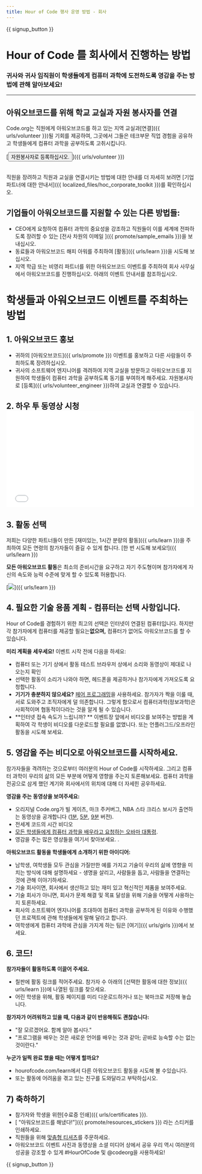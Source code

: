 ```yaml
---
title: Hour of Code 행사 운영 방법 - 회사
---
```


{{ signup_button }}

# Hour of Code 를 회사에서 진행하는 방법
### 귀사와 귀사 임직원이 학생들에게 컴퓨터 과학에 도전하도록 영감을 주는 방법에 관해 알아보세요!

***

## 아워오브코드를 위해 학교 교실과 자원 봉사자를 연결
Code.org는 직원에게 아워오브코드를 하고 있는 지역 교실과[연결]({{ urls/volunteer }})될 기회를 제공하여, 그곳에서 그들은 테크부문 직업 경험을 공유하고 학생들에게 컴퓨터 과학을 공부하도록 고취시킵니다.

[<button>자원봉사자로 등록하십시오.</button>]({{ urls/volunteer }})
<br>
<br>

직원을 장려하고 직원과 교실을 연결시키는 방법에 대한 안내를 더 자세히 보려면 [기업 파트너에 대한 안내서]({{ localized_files/hoc_corporate_toolkit }})를 확인하십시오.

## 기업들이 아워오브코드를 지원할 수 있는 다른 방법들:

- CEO에게 요청하여 컴퓨터 과학의 중요성을 강조하고 직원들이 이를 세계에 전파하도록 장려할 수 있는 [전사 차원의 이메일 ]({{ promote/sample_emails }})을 보내십시오.
- 동료들과 아워오브코드 해피 아워를 주최하여 [활동]({{ urls/learn }})을 시도해 보십시오.
- 지역 학급 또는 비영리 파트너를 위한 아워오브코드 이벤트를 주최하여 회사 사무실에서 아워오브코드를 진행하십시오. 아래의 이벤트 안내서를 참조하십시오.


# 학생들과 아워오브코드 이벤트를 주최하는 방법

## 1. 아워오브코드 홍보
- 귀하의 [아워오브코드]({{ urls/promote }}) 이벤트를 홍보하고 다른 사람들이 주최하도록 장려하십시오.
- 귀사의 소프트웨어 엔지니어를 격려하여  지역 교실을 방문하고 아워오브코드를 지원하여 학생들이 컴퓨터 과학을 공부하도록 동기를 부여하게 해주세요. 자원봉사자로 [등록]({{ urls/volunteer_engineer }})하여 교실과 연결할 수 있습니다.

## 2. 하우 투 동영상 시청 <iframe width="500" height="255" src="//www.youtube.com/embed/SrnvvWDm73k" frameborder="0" allowfullscreen></iframe>

## 3. 활동 선택
저희는 다양한 파트너들이 만든 [재미있는, 1시간 분량의 활동]({{ urls/learn }})을 주최하여 모든 연령의 참가자들이 즐길 수 있게 합니다. [한 번 시도해 보세요!]({{ urls/learn }})

**모든 아워오브코드 활동**은 최소의 준비시간을 요구하고 자기 주도형이며 참가자에게 자신의 속도와 능력 수준에 맞게 할 수 있도록 허용합니다.

[<img src="/images/fit-700/tutorials.png" />]({{ urls/learn }})

## 4. 필요한 기술 용품 계획 - 컴퓨터는 선택 사항입니다.

Hour of Code를 경험하기 위한 최고의 선택은 인터넷이 연결된 컴퓨터입니다. 하지만 각 참가자에게 컴퓨터를 제공할 필요는**없으며,** 컴퓨터가 없어도 아워오브코드를 할 수 있습니다.

**미리 계획을 세우세요!** 이벤트 시작 전에 다음을 하세요:

- 컴퓨터 또는 기기 상에서 활동 테스트 브라우저 상에서 소리와 동영상이 제대로 나오는지 확인
- 선택한 활동이 소리가 나와야 하면, 헤드폰을 제공하거나 참가자에게 가져오도록 요청합니다.
- **기기가 충분하지 않으세요?**  [페어 프로그래밍](https://www.youtube.com/watch?v=vgkahOzFH2Q)을 사용하세요. 참가자가 짝을 이룰 때, 서로 도와주고 조직자에게 덜 의존합니다. 그렇게 함으로서 컴퓨터과학(정보과학)은 사회적이며 협동적이다라는 것을 알게 될 수 있습니다.
- **인터넷 접속 속도가 느립니까? ** 이벤트장 앞에서 비디오를 보여주는 방법을 계획하여  각 학생이  비디오를 다운로드할 필요를 없앴니다. 또는 언플러그드/오프라인 활동을 시도해 보세요.

## 5.  영감을 주는 비디오로 아워오브코드를 시작하세요.
참가자들을 격려하는 것으로부터 여러분의 Hour of Code를 시작하세요. 그리고 컴퓨터 과학이 우리의 삶의 모든 부분에 어떻게 영향을 주는지 토론해보세요. 컴퓨터 과학을 전공으로 삼게 했던 계기와 회사에서의 위치에 대해 더 자세힌 공우하세요.

**영감을 주는 동영상을 보여주세요:**

- 오리지널 Code.org가 빌 게이츠, 마크 주커버그, NBA 스타 크리스 보시가 출연하는 동영상을 공개합니다 ([1분](https://www.youtube.com/watch?v=qYZF6oIZtfc), [5분](https://www.youtube.com/watch?v=nKIu9yen5nc),  [9분](https://www.youtube.com/watch?v=dU1xS07N-FA) 버전).
- 전세계 코드의 시간 비디오 [](https://www.youtube.com/watch?v=KsOIlDT145A)
- [모든 학생들에게 컴퓨터 과학을 배우라고 요청하는 오바마 대통령](https://www.youtube.com/watch?v=6XvmhE1J9PY).
- 영감을 주는 많은 영상들을 여기서 찾아보세요. [](https://www.youtube.com/playlist?list=PLzdnOPI1iJNfpD8i4Sx7U0y2MccnrNZuP).

**아워오브코드 활동을 학생들에게 소개하기 위한 아이디어:**

- 남학생, 여학생들 모두 관심을 가질만한 예를 가지고 기술이 우리의 삶에 영향을 미치는 방식에 대해 설명하세요 - 생명을 살리고, 사람들을 돕고, 사람들을 연결하는 것에 관해 이야기하세요.
- 기술 회사이면, 회사에서 생산하고 있는 재미 있고 혁신적인 제품을 보여주세요.
- 기술 회사가 아니면, 회사가 문제 해결 및 목표 달성을 위해 기술을 어떻게 사용하는지 토론하세요.
- 회사의 소프트웨어 엔지니어를 초대하여 컴퓨터 과학을 공부하게 된 이유와 수행했던 프로젝트에 관해 학생들에게 말해 달라고 합니다.
- 여학생에게 컴퓨터 과학에 관심을 가지게 하는 팀은 [여기]({{ urls/girls }})에서 보세요.

## 6. 코드!
**참가자들이 활동하도록 이끌어 주세요.**

- 칠판에 활동 링크를 적어주세요. 참가자 수 아래의  [선택한 활동에 대한 정보]({{ urls/learn }})에 나열된 링크를 찾으세요.
- 어린 학생을 위해, 활동 페이지를 미리 다운로드하거나 또는 북마크로 저장해 놓습니다.

**참가자가 어려워하고 있을 때, 다음과 같이 반응해줘도 괜찮습니다:**

- "잘 모르겠어요. 함께 알아 봅시다."
- "프로그램을 배우는 것은 새로운 언어를 배우는 것과 같아; 곧바로 능숙할 수는 없는 것이란다."

**누군가 일찍 완료 했을 때는 어떻게 할까요?**

- hourofcode.com/learn에서 다른 아워오브코드 활동을 시도해 볼 수있습니다.
- 또는 활동에 어려움을 겪고 있는 친구를 도와달라고 부탁하십시오.

## 7) 축하하기

- 참가자와 학생을 위한[수료증 인쇄]({{ urls/certificates }}).
- [ "아워오브코드를 해냈다!"]({{ promote/resources_stickers }}) 라는 스티커를 인쇄하세요.
- 직원들을 위해 [맞춤형 티셔츠](http://blog.code.org/post/132608499493/hour-of-code-shirts-and-more)를 주문하세요.
- 아워오브코드 이벤트 사진과 동영상을 소셜 미디어 상에서 공유 우리 역시 여러분의 성공을 강조할 수 있게 #HourOfCode 및 @codeorg을 사용하세요!

{{ signup_button }}

